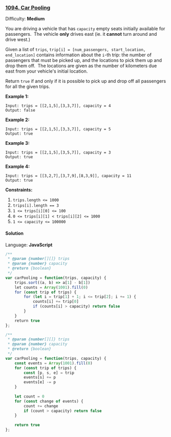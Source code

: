 ### [1094\. Car Pooling](https://leetcode.com/problems/car-pooling/)

Difficulty: **Medium**


You are driving a vehicle that has `capacity` empty seats initially available for passengers.  The vehicle **only** drives east (ie. it **cannot** turn around and drive west.)

Given a list of `trips`, `trip[i] = [num_passengers, start_location, end_location]` contains information about the `i`-th trip: the number of passengers that must be picked up, and the locations to pick them up and drop them off.  The locations are given as the number of kilometers due east from your vehicle's initial location.

Return `true` if and only if it is possible to pick up and drop off all passengers for all the given trips. 

**Example 1:**

```
Input: trips = [[2,1,5],[3,3,7]], capacity = 4
Output: false
```


**Example 2:**

```
Input: trips = [[2,1,5],[3,3,7]], capacity = 5
Output: true
```


**Example 3:**

```
Input: trips = [[2,1,5],[3,5,7]], capacity = 3
Output: true
```


**Example 4:**

```
Input: trips = [[3,2,7],[3,7,9],[8,3,9]], capacity = 11
Output: true
```


**Constraints:**

1.  `trips.length <= 1000`
2.  `trips[i].length == 3`
3.  `1 <= trips[i][0] <= 100`
4.  `0 <= trips[i][1] < trips[i][2] <= 1000`
5.  `1 <= capacity <= 100000`


#### Solution

Language: **JavaScript**

```javascript
/**
 * @param {number[][]} trips
 * @param {number} capacity
 * @return {boolean}
 */
var carPooling = function(trips, capacity) {
    trips.sort((a, b) => a[1] - b[1])
    let counts = Array(1001).fill(0)
    for (const trip of trips) {
        for (let i = trip[1] + 1; i <= trip[2]; i += 1) {
            counts[i] += trip[0]
            if (counts[i] > capacity) return false
        }
    }
    return true
};
```

```javascript
/**
 * @param {number[][]} trips
 * @param {number} capacity
 * @return {boolean}
 */
var carPooling = function(trips, capacity) {
    const events = Array(1001).fill(0)
    for (const trip of trips) {
        const [p, s, e] = trip
        events[s] += p
        events[e] -= p
    }
    
    let count = 0
    for (const change of events) {
        count += change
        if (count > capacity) return false
    }
    
    return true
};
```
